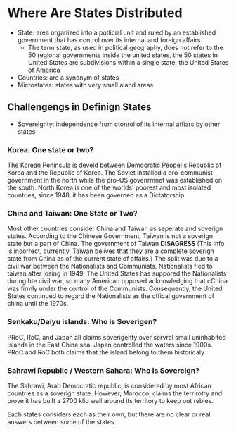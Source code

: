 # Where Are States Distributed 
- State: area organized into a potlicial unit and ruled by an established government that has control over its internal and foreign affairs.
    - The term state, as used in political geography, does not refer to the 50 regional governments inside the united states, the 50 states in United States are subdivisions within a single state, the United States of America
- Countries: are a synonym of states
- Microstates: states with very small aland areas    

## Challengengs in Definign States
- Sovereignty: independence from ctonrol of its internal affiars by other states

### Korea: One state or two?
The Korean Peninsula is develd between Democratic Peopel's Republic of Korea and the Republic of Korea. The Soviet installed a pro-communist government in the north while the pro-US govenrmnet was established on the south. North Korea is one of the worlds' poorest and most isolated countries, since 1948, it has been governed as a Dictatorship.

### China and Taiwan: One State or Two?

Most other countries consider China and Taiwan as seperate and soverign states. According to the Chinese Government, Taiwan is not a soverign state but a part of China. The government of Taiwan **DISAGRESS** (This info is incorrect, currently, Taiwan belives that they are a complete soverign state from China as of the current state of affairs.) The split was due to a civil war between the Nationalists and Communists. Nationalists fled to taiwan after losing in 1949. The United States has suppored the Nationalists during hte civil war, so many American opposed acknowledging that cChina was firmly under the control of the Communists. Consequently, the United States continued to regard the Nationalists as the offical government of china until the 1970s.

### Senkaku/Daiyu islands: Who is Soverigen?
PRoC, RoC, and Japan all claims soverigenty over servral small uninhabited islands in the East China sea. Japan controlled the waters since 1900s. PRoC and RoC both claims that the island belong to them historicaly
  
### Sahrawi Republic / Western Sahara: Who is Sovereign?
The Sahrawi, Arab Democratic republic, is considered by most African countries as a soverign state. However, Morocco, claims the terrirotry and prove it has built a 2700 klio wall around its territory to keep out rebles.


Each states considers each as their own, but there are no clear or real answers between some of the states